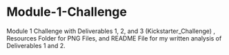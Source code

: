 # Module-1-Challenge
Module 1 Challenge with Deliverables 1, 2, and 3 (Kickstarter_Challenge) , Resources Folder for PNG Files, and README File for my written analysis of Deliverables 1 and 2.

